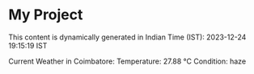 # My Project

This content is dynamically generated in Indian Time (IST): 2023-12-24 19:15:19 IST


Current Weather in Coimbatore:
Temperature: 27.88 °C
Condition: haze
